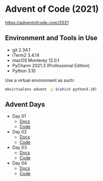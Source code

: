 # Advent of Code (2021)

https://adventofcode.com/2021

## Environment and Tools in Use

- git 2.34.1
- iTerm2 3.4.14
- macOS Monterey 12.0.1
- PyCharm 2021.3 (Professional Edition)
- Python 3.10

Use a virtual environment as such:

```bash
mkvirtualenv advent -p $(which python3.10)
```

## Advent Days

- Day 01
  - [Docs](https://github.com/urda/advent-of-code/blob/master/docs/advent_days/day_01.md)
  - [Code](https://github.com/urda/advent-of-code/tree/master/src/advent_days/day_01.py)
- Day 02
  - [Docs](https://github.com/urda/advent-of-code/blob/master/docs/advent_days/day_02.md)
  - [Code](https://github.com/urda/advent-of-code/tree/master/src/advent_days/day_02.py)
- Day 03
  - [Docs](https://github.com/urda/advent-of-code/blob/master/docs/advent_days/day_03.md)
  - [Code](https://github.com/urda/advent-of-code/tree/master/src/advent_days/day_03.py)
- Day 04
  - [Docs](https://github.com/urda/advent-of-code/blob/master/docs/advent_days/day_04.md)
  - [Code](https://github.com/urda/advent-of-code/tree/master/src/advent_days/day_04/)
